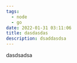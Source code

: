 ```yaml
---
tags:
  - node
  - go
date: 2022-01-31 03:11:06
title: dasdasdas
description: dsaddasdsa
---
```

dasdsadsa